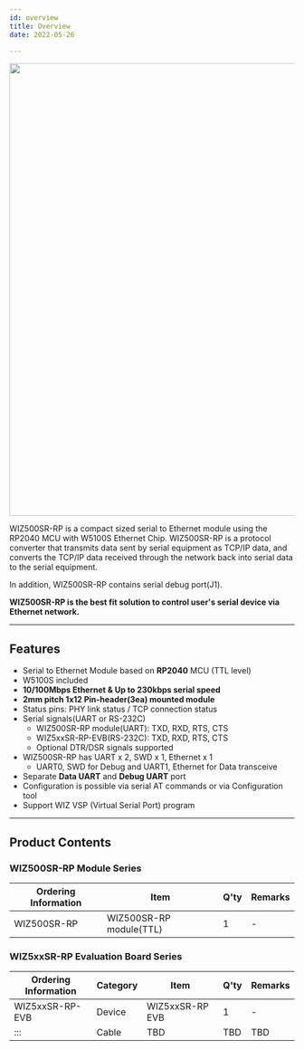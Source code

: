 ```yaml
---
id: overview
title: Overview
date: 2022-05-26

---
```


<img src="https://user-images.githubusercontent.com/105198785/169985388-c38ead73-1a75-434f-bbb5-7854ea4b90db.png" width="800" />

WIZ500SR-RP is a compact sized serial to Ethernet module using the RP2040 MCU with W5100S Ethernet Chip.
WIZ500SR-RP is a protocol converter that transmits data sent by serial equipment as TCP/IP data, and converts the TCP/IP
data received through the network back into serial data to the serial equipment.

In addition, WIZ500SR-RP contains serial debug port(J1).

**WIZ500SR-RP is the best fit solution to control user's serial device via Ethernet network.**

------

## Features

- Serial to Ethernet Module based on **RP2040** MCU (TTL level)
- W5100S included
- **10/100Mbps Ethernet & Up to 230kbps serial speed**
- **2mm pitch 1x12 Pin-header(3ea) mounted module**
- Status pins: PHY link status / TCP connection status
- Serial signals(UART or RS-232C)
  - WIZ500SR-RP module(UART): TXD, RXD, RTS, CTS
  - WIZ5xxSR-RP-EVB(RS-232C): TXD, RXD, RTS, CTS
  - Optional DTR/DSR signals supported
- WIZ500SR-RP has UART x 2, SWD x 1, Ethernet x 1
  - UART0, SWD for Debug and UART1, Ethernet for Data transceive
- Separate **Data UART** and **Debug UART** port
- Configuration is possible via serial AT commands or via Configuration tool 
- Support WIZ VSP (Virtual Serial Port) program 

------

## Product Contents

### WIZ500SR-RP Module Series

| Ordering Information | Item                    | Q'ty | Remarks |
| -------------------- | ----------------------- | ---- | ------- |
| WIZ500SR-RP          | WIZ500SR-RP module(TTL) | 1    | \-      |

### WIZ5xxSR-RP Evaluation Board Series

| Ordering Information | Category | Item            | Q'ty | Remarks |
| -------------------- | -------- | --------------- | ---- | ------- |
| WIZ5xxSR-RP-EVB      | Device   | WIZ5xxSR-RP EVB | 1    | -       |
| :::                  | Cable    | TBD             | TBD  | TBD     |
